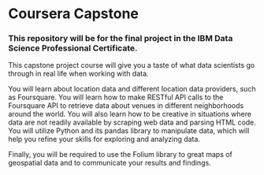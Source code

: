 # Coursera Capstone 
### This repository will be for the final project in the IBM Data Science Professional Certificate.   

This capstone project course will give you a taste of what data scientists go through in real life when working with data.   

You will learn about location data and different location data providers, such as Foursquare. You will learn how to make RESTful API calls to the Foursquare API to retrieve data about venues in different neighborhoods around the world. You will also learn how to be creative in situations where data are not readily available by scraping web data and parsing HTML code. You will utilize Python and its pandas library to manipulate data, which will help you refine your skills for exploring and analyzing data.   

Finally, you will be required to use the Folium library to great maps of geospatial data and to communicate your results and findings. 
